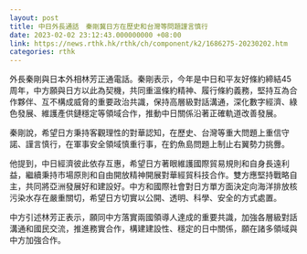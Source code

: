 ```yaml
---
layout: post
title: 中日外長通話　秦剛冀日方在歷史和台灣等問題謹言慎行
date: 2023-02-02 23:12:43.000000000 +08:00
link: https://news.rthk.hk/rthk/ch/component/k2/1686275-20230202.htm
categories: rthk
---
```


外長秦剛與日本外相林芳正通電話。秦剛表示，今年是中日和平友好條約締結45周年，中方願與日方以此為契機，共同重溫條約精神、履行條約義務，堅持互為合作夥伴、互不構成威脅的重要政治共識，保持高層級對話溝通，深化數字經濟、綠色發展、維護產供鏈穩定等領域合作，推動中日關係沿著正確軌道改善發展。

秦剛說，希望日方秉持客觀理性的對華認知，在歷史、台灣等重大問題上重信守諾、謹言慎行，在軍事安全領域慎重行事，在釣魚島問題上制止右翼勢力挑釁。

他提到，中日經濟彼此依存互惠，希望日方著眼維護國際貿易規則和自身長遠利益，繼續秉持市場原則和自由開放精神開展對華經貿科技合作。雙方應堅持戰略自主，共同將亞洲發展好和建設好。中方和國際社會對日方單方面決定向海洋排放核污染水存在嚴重關切，希望日方切實以公開、透明、科學、安全的方式處置。

中方引述林芳正表示，願同中方落實兩國領導人達成的重要共識，加強各層級對話溝通和國民交流，推進務實合作，構建建設性、穩定的日中關係，願在諸多領域與中方加強合作。
